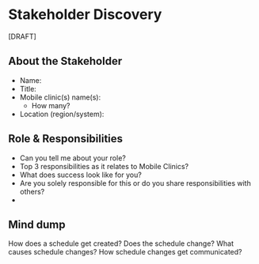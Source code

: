 # Stakeholder Discovery

[DRAFT]



## About the Stakeholder

- Name: 
- Title:
- Mobile clinic(s) name(s):
  - How many? 
- Location (region/system):

## Role & Responsibilities 

- Can you tell me about your role?
- Top 3 responsibilities as it relates to Mobile Clinics?
- What does success look like for you?
- Are you solely responsible for this or do you share responsibilities with others?
- 

## Mind dump
How does a schedule get created?
Does the schedule change?
What causes schedule changes?
How schedule changes get communicated?
